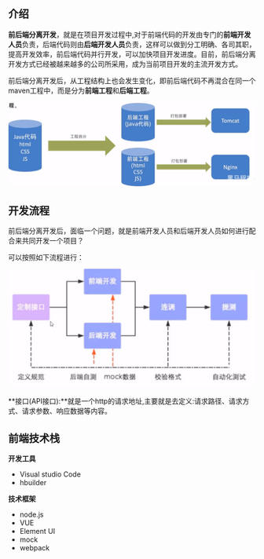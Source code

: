 ## 介绍

**前后端分离开发**，就是在项目开发过程中,对于前端代码的开发由专门的**前端开发人员**负责，后端代码则由**后端开发人员**负责，这样可以做到分工明确、各司其职，提高开发效率，前后端代码并行开发，可以加快项目开发进度。目前，前后端分离开发方式已经被越来越多的公司所采用，成为当前项目开发的主流开发方式。

前后端分离开发后，从工程结构上也会发生变化，即前后端代码不再混合在同一个maven工程中，而是分为**前端工程**和**后端工程**。

![](images/Snipaste_2024-11-13_17-37-05.png)

## 开发流程

前后端分离开发后，面临一个问题，就是前端开发人员和后端开发人员如何进行配合来共同开发一个项目？

可以按照如下流程进行：

![](images/Snipaste_2024-11-13_17-39-24.png)

**接口(API接口):**就是一个http的请求地址,主要就是去定义:请求路径、请求方式、请求参数、响应数据等内容。

## 前端技术栈

**开发工具**

- Visual studio Code
- hbuilder

**技术框架**

- node.js
- VUE
- Element UI
- mock
- webpack
